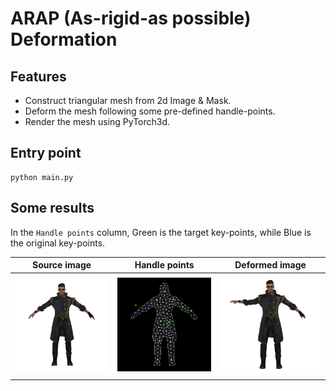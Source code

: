 # ARAP (As-rigid-as possible) Deformation

## Features

- Construct triangular mesh from 2d Image & Mask.
- Deform the mesh following some pre-defined handle-points.
- Render the mesh using PyTorch3d.

## Entry point

```commandline
python main.py 
```

## Some results

In the `Handle points` column, Green is the target key-points, while Blue is the original key-points.

| Source image                                      | Handle points                                      | Deformed image                                      |
|---------------------------------------------------|----------------------------------------------------|-----------------------------------------------------|
| <img src="./images/source_image.png" width="300"> | <img src="./images/handle_points.png" width="300"> | <img src="./images/deformed_image.png" width="300"> |
